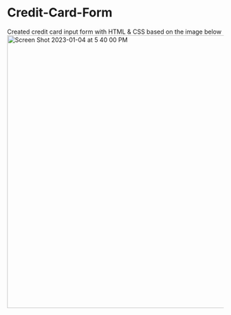 # Credit-Card-Form
Created credit card input form with HTML & CSS based on the image below
<img width="636" alt="Screen Shot 2023-01-04 at 5 40 00 PM" src="https://user-images.githubusercontent.com/111376852/210682526-0cb4cf07-9531-40c5-960d-fd128190237e.png">
